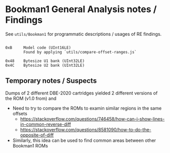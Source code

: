 # Bookman1 General Analysis notes / Findings

See `utils/Bookman1` for programmatic descriptions / usages of RE findings.

```

0xB     Model code (UInt16LE)
        Found by applying `utils/compare-offset-ranges.js`

0x48    Bytesize U1 bank (UInt32LE)
0x4C    Bytesize U2 bank (UInt32LE)

```

## Temporary notes / Suspects

Dumps of 2 different DBE-2020 cartridges yielded 2 different versions of the ROM (v1.0 from) and 
- Need to try to compare the ROMs to examin similar regions in the same offsets
  - https://stackoverflow.com/questions/746458/how-can-i-show-lines-in-common-reverse-diff
  - https://stackoverflow.com/questions/8581090/how-to-do-the-opposite-of-diff
- Similarly, this idea can be used to find common areas between other Bookman1 ROMs